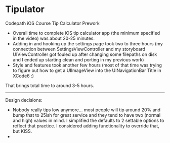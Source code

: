 Tipulator
=========

Codepath iOS Course Tip Calculator Prework

- Overall time to complete iOS tip calculator app (the minimum specified in the video) was about 20-25 minutes.
- Adding in and hooking up the settings page took two to three hours (my connection between SettingsViewController and my storyboard UIViewController got fouled up after changing some filepaths on disk and I ended up starting clean and porting in my previous work)
- Style and features took another few hours (most of that time was trying to figure out how to get a UIImageView into the UINavigationBar Title in XCode6 :)

That brings total time to around 3-5 hours.

---

Design decisions:

- Nobody really tips low anymore... most people will tip around 20% and bump that to 25ish for great service and they tend to have two (normal and high) values in mind. I simplified the defaults to 2 settable options to reflect that practice. I considered adding functionality to override that, but KISS.
-
